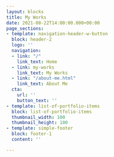 ```yaml
---
layout: blocks
title: My Works
date: 2021-08-22T14:00:00.000+00:00
page_sections:
- template: navigation-header-w-button
  block: header-2
  logo: ''
  navigation:
  - link: "/"
    link_text: Home
  - link: my-works
    link_text: My Works
  - link: "/about-me.html"
    link_text: About Me
  cta:
    url: ''
    button_text: ''
- template: list-of-portfolio-items
  block: list-of-portfolio-items
  thumbnail_width: 100
  thumbnail_height: 100
- template: simple-footer
  block: footer-1
  content: ''

---
```

